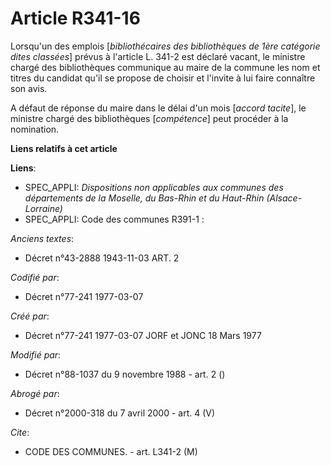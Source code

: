 # Article R341-16

Lorsqu'un des emplois [*bibliothécaires des bibliothèques de 1ère catégorie dites classées*] prévus à l'article L. 341-2 est
déclaré vacant, le ministre chargé des bibliothèques communique au maire de la commune les nom et titres du candidat qu'il se
propose de choisir et l'invite à lui faire connaître son avis.

A défaut de réponse du maire dans le délai d'un mois [*accord tacite*], le ministre chargé des bibliothèques [*compétence*]
peut procéder à la nomination.

**Liens relatifs à cet article**

**Liens**:

  - SPEC_APPLI: *Dispositions non applicables aux communes des départements de la Moselle, du Bas-Rhin et du Haut-Rhin (Alsace-Lorraine)*
  - SPEC_APPLI: Code des communes R391-1 :

_Anciens textes_:

  - Décret n°43-2888 1943-11-03 ART. 2

_Codifié par_:

  - Décret n°77-241 1977-03-07

_Créé par_:

  - Décret n°77-241 1977-03-07 JORF et JONC 18 Mars 1977

_Modifié par_:

  - Décret n°88-1037 du 9 novembre 1988 - art. 2 ()

_Abrogé par_:

  - Décret n°2000-318 du 7 avril 2000 - art. 4 (V)

_Cite_:

  - CODE DES COMMUNES. - art. L341-2 (M)
